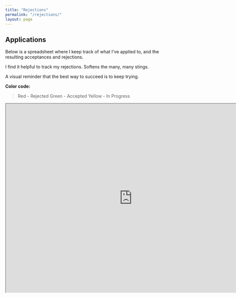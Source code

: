 ```yaml
---
title: "Rejections"
permalink: "/rejections/"
layout: page
---
```

## Applications
Below is a spreadsheet where I keep track of what I've applied to, and the resulting acceptances and rejections. 

I find it helpful to track my rejections. Softens the many, many stings.

A visual reminder that the best way to succeed is to keep trying.

**Color code:**
>Red - Rejected
>Green - Accepted
>Yellow - In Progress

<iframe src="https://docs.google.com/spreadsheets/d/e/2PACX-1vSA1YlPLYs2Vj28cWUdRbgm0OwJzDNV9UW_SU87QxiEDe5xmVV7z966RRlziWsiQovTuHrT1nAz1OLB/pubhtml?widget=true&amp;headers=false" width="800" height="600"></iframe>